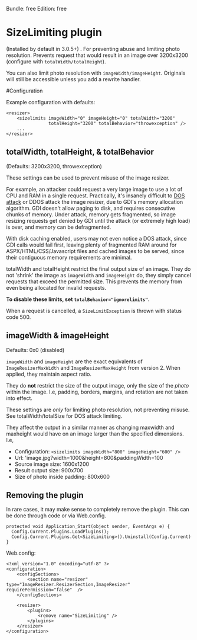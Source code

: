 Bundle: free
Edition: free

# SizeLimiting plugin

(Installed by default in 3.0.5+)
.
For preventing abuse and limiting photo resolution. Prevents request that would result in an image over 3200x3200 (configure with `totalWidth/totalHeight`).

You can also limit photo resolution with `imageWidth/imageHeight`. Originals will still be accessible unless you add a rewrite handler.

#Configuration

Example configuration with defaults: 

	<resizer>
		<sizelimits imageWidth="0" imageHeight="0" totalWidth="3200"
		            totalHeight="3200" totalBehavior="throwexception" />
		...
	</resizer>



## totalWidth, totalHeight, & totalBehavior

(Defaults: 3200x3200, throwexception)

These settings can be used to prevent misuse of the image resizer. 

For example, an attacker could request a very large image to use a lot of CPU and RAM in a single request. Practically, it's insanely difficult to [DOS attack](http://en.wikipedia.org/wiki/Denial-of-service_attack) or DDOS attack the image resizer, due to GDI's memory allocation algorithm. GDI doesn't allow paging to disk, and requires consecutive chunks of memory. Under attack, memory gets fragmented, so image resizing requests get denied by GDI until the attack (or extremely high load) is over, and memory can be defragmented. 

With disk caching enabled, users may not even notice a DOS attack, since GDI calls would fail first, leaving plenty of fragmented RAM around for ASPX/HTML/CSS/Javascript files and cached images to be served, since their contiguous memory requirements are minimal.

totalWidth and totalHeight restrict the final output size of an image. They do not 'shrink' the image as `imageWidth` and `imageHeight` do, they simply cancel requests that exceed the permitted size. This prevents the memory from even being allocated for invalid requests.

**To disable these limits, set `totalBehavior="ignorelimits"`.**

When a request is cancelled, a `SizeLimitException` is thrown with status code 500.

## imageWidth & imageHeight

Defaults: 0x0 (disabled)

`imageWidth` and `imageHeight` are the exact equivalents of `ImageResizerMaxWidth` and `ImageResizerMaxHeight` from version 2. When applied, they maintain aspect ratio.

They do **not** restrict the size of the output image, only the size of the *photo* within the image. I.e, padding, borders, margins, and rotation are not taken into effect.

These settings are *only* for limiting photo resolution, not preventing misuse. See totalWidth/totalSize for DOS attack limiting.

They affect the output in a similar manner as changing maxwidth and maxheight would have on an image larger than the specified dimensions. I.e, 

* Configuration: `<sizelimits imageWidth="800" imageHeight="600" />`
* Url: 'image.jpg?width=1000&height=800&paddingWidth=100
* Source image size: 1600x1200
* Result output size: 900x700
* Size of photo inside padding: 800x600


## Removing the plugin

In rare cases, it may make sense to completely remove the plugin. This can be done through code or via Web.config.

	protected void Application_Start(object sender, EventArgs e) {
	  Config.Current.Plugins.LoadPlugins();
	  Config.Current.Plugins.Get<SizeLimiting>().Uninstall(Config.Current) 
	}

Web.config: 

	<?xml version="1.0" encoding="utf-8" ?>
	<configuration>
		<configSections>
			<section name="resizer" type="ImageResizer.ResizerSection,ImageResizer"  requirePermission="false"  />
		</configSections>

		<resizer>
			<plugins>
				<remove name="SizeLimiting" />
			</plugins>
		</resizer>
	</configuration>





